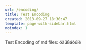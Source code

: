 ```yaml
---
url: /encoding/
title: Test Encoding
created: 2013-09-27 18:30:47
template: page-with-sidebar.html
noindex: 1
---
```

Test Encoding of md files: öäüßáóúíé
